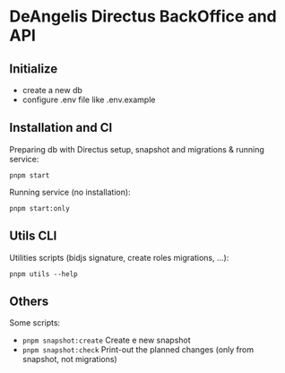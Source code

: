 # DeAngelis Directus BackOffice and API

## Initialize

- create a new db
- configure .env file like .env.example

## Installation and CI

Preparing db with Directus setup, snapshot and migrations & running service:

    pnpm start

Running service (no installation):

    pnpm start:only

## Utils CLI

Utilities scripts (bidjs signature, create roles migrations, ...):

    pnpm utils --help

## Others

Some scripts:

- `pnpm snapshot:create` Create e new snapshot
- `pnpm snapshot:check` Print-out the planned changes (only from snapshot, not migrations)
